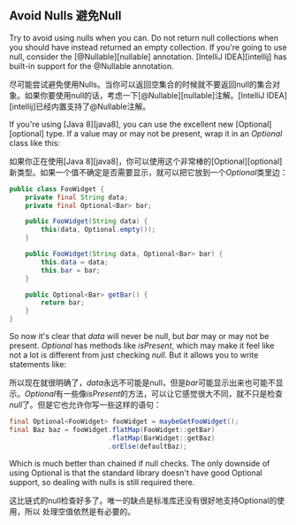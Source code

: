 ## Avoid Nulls 避免Null

Try to avoid using nulls when you can. Do not return null collections when you
should have instead returned an empty collection. If you're going to use null,
consider the [@Nullable][nullable] annotation. [IntelliJ IDEA][intellij] has
built-in support for the @Nullable annotation.

尽可能尝试避免使用Nulls。当你可以返回空集合的时候就不要返回null的集合对象。如果你要使用null的话，考虑一下[@Nullable][nullable]注解。[IntelliJ IDEA][intellij]已经内置支持了@Nullable注解。

If you're using [Java 8][java8], you can use the excellent new
[Optional][optional] type. If a value may or may not be present, wrap it in
an *Optional* class like this:

如果你正在使用[Java 8][java8]，你可以使用这个非常棒的[Optional][optional]新类型。如果一个值不确定是否需要显示，就可以把它放到一个*Optional*类里边：

```java
public class FooWidget {
    private final String data;
    private final Optional<Bar> bar;

    public FooWidget(String data) {
        this(data, Optional.empty());
    }

    public FooWidget(String data, Optional<Bar> bar) {
        this.data = data;
        this.bar = bar;
    }

    public Optional<Bar> getBar() {
        return bar;
    }
}
```

So now it's clear that *data* will never be null, but *bar* may or may not be
present. *Optional* has methods like *isPresent*, which may make it feel like
not a lot is different from just checking *null*. But it allows you to write
statements like:

所以现在就很明确了，*data*永远不可能是null，但是*bar*可能显示出来也可能不显示。*Optional*有一些像*isPresent*的方法，可以让它感觉很大不同，就不只是检查*null*了。但是它也允许你写一些这样的语句：

```java
final Optional<FooWidget> fooWidget = maybeGetFooWidget();
final Baz baz = fooWidget.flatMap(FooWidget::getBar)
                         .flatMap(BarWidget::getBaz)
                         .orElse(defaultBaz);
```

Which is much better than chained if null checks. The only downside of using
Optional is that the standard library doesn't have good Optional support, so
dealing with nulls is still required there.

这比链式的null检查好多了。唯一的缺点是标准库还没有很好地支持Optional的使用，所以
处理空值依然是有必要的。
